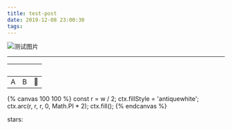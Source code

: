 ```yaml
---
title: test-post
date: 2019-12-08 23:00:30
tags:
---
```



![测试图片](https://i.loli.net/2019/12/08/5zFqLPReCoaMpET.png)


<hr>

&nbsp; | &nbsp; | &nbsp;
:-----:|:------:|:-:
A      | B      | 🙈


{% canvas 100 100 %}
const r = w / 2;
ctx.fillStyle = 'antiquewhite';
ctx.arc(r, r, r, 0, Math.PI * 2);
ctx.fill();
{% endcanvas %}


stars: <span id="stargazers_count"></span>

<script>
fetch('https://api.github.com/repos/ikeq/hexo-theme-inside')
  .then(function(res) { return res.json() })
  .then(function(json) {
    document.getElementById('stargazers_count').innerHTML = json.stargazers_count;
  });
</script>
